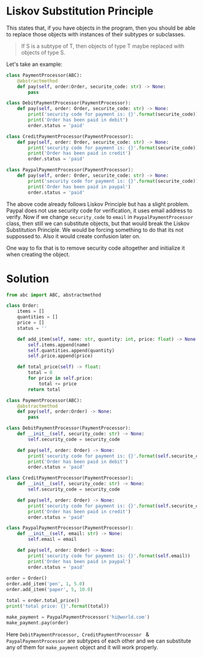 # Liskov Substitution Principle
This states that, if you have objects in the program, then you should be able to replace those objects with instances of their subtypes or subclasses.

> If S is a subtype of T, then objects of type T maybe replaced with objects of type S.

Let's take an example:
```python
class PaymentProcessor(ABC):
    @abstractmethod
    def pay(self, order:Order, securite_code: str) -> None:
        pass

class DebitPaymentProcessor(PaymentProcessor):
    def pay(self, order: Order, securite_code: str) -> None:
        print('security code for payment is: {}'.format(securite_code))
        print('Order has been paid in debit')
        order.status = 'paid'

class CreditPaymentProcessor(PaymentProcessor):
    def pay(self, order: Order, securite_code: str) -> None:
        print('security code for payment is: {}'.format(securite_code))
        print('Order has been paid in credit')
        order.status = 'paid'

class PaypalPaymentProcessor(PaymentProcessor):
    def pay(self, order: Order, securite_code: str) -> None:
        print('security code for payment is: {}'.format(securite_code))
        print('Order has been paid in paypal')
        order.status = 'paid'
```

The above code already follows Liskov Principle but has a slight problem. Paypal does not use security code for verification, it uses email address to verify. Now if we change `security_code` to `email` in `PaypalPaymentProcessor` class, then still we can substitute objects, but that would break the Liskov Substitution Principle. We would be forcing something to do that its not suppossed to. Also it would create confusion later on.

One way to fix that is to remove security code altogether and initialize it when creating the object.

# Solution
```python
from abc import ABC, abstractmethod

class Order:
    items = []
    quantities = []
    price = []
    status = ''

    def add_item(self, name: str, quantity: int, price: float) -> None:
        self.items.append(name)
        self.quantities.append(quantity)
        self.price.append(price)

    def total_price(self) -> float:
        total = 0
        for price in self.price:
            total += price
        return total

class PaymentProcessor(ABC):
    @abstractmethod
    def pay(self, order:Order) -> None:
        pass

class DebitPaymentProcessor(PaymentProcessor):
    def __init__(self, security_code: str) -> None:
        self.security_code = security_code

    def pay(self, order: Order) -> None:
        print('security code for payment is: {}'.format(self.securite_code))
        print('Order has been paid in debit')
        order.status = 'paid'

class CreditPaymentProcessor(PaymentProcessor):
    def __init__(self, security_code: str) -> None:
        self.security_code = security_code

    def pay(self, order: Order) -> None:
        print('security code for payment is: {}'.format(self.securite_code))
        print('Order has been paid in credit')
        order.status = 'paid'

class PaypalPaymentProcessor(PaymentProcessor):
    def __init__(self, email: str) -> None:
        self.email = email

    def pay(self, order: Order) -> None:
        print('security code for payment is: {}'.format(self.email))
        print('Order has been paid in paypal')
        order.status = 'paid'
        
order = Order()
order.add_item('pen', 1, 5.0)
order.add_item('paper', 5, 10.0)

total = order.total_price()
print('total price: {}'.format(total))

make_payment = PaypalPaymentProcessor('hi@world.com')
make_payment.pay(order)
```

Here `DebitPaymentProcessor, CreditPaymentProcessor ` & `PaypalPaymentProcessor` are subtypes of each other and we can substitute any of them for `make_payment` object and it will work properly.